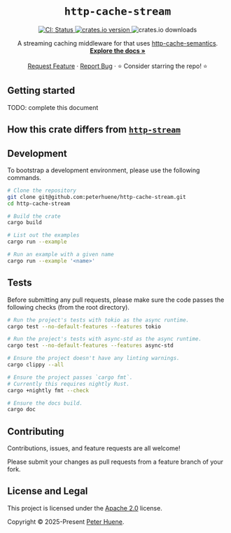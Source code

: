 <p align="center">
  <h1 align="center">
    <code>http-cache-stream</code>
  </h1>

  <p align="center">
    <a href="https://github.com/peterhuene/http-cache-stream/actions/workflows/CI.yml" target="_blank">
      <img alt="CI: Status" src="https://github.com/peterhuene/http-cache-stream/actions/workflows/CI.yml/badge.svg" />
    </a>
    <a href="https://crates.io/crates/http-cache-stream" target="_blank">
      <img alt="crates.io version" src="https://img.shields.io/crates/v/http-cache-stream">
    </a>
    <img alt="crates.io downloads" src="https://img.shields.io/crates/d/http-cache-stream">
  </p>

  <p align="center">
    A streaming caching middleware for that uses <a href="https://github.com/kornelski/rusty-http-cache-semantics">http-cache-semantics</a>.
    <br />
    <a href="https://docs.rs/http-cache-stream"><strong>Explore the docs »</strong></a>
    <br />
    <br />
    <a href="https://github.com/peterhuene/http-cache-stream/issues/new?assignees=&title=Descriptive%20Title&labels=enhancement">Request Feature</a>
    ·
    <a href="https://github.com/peterhuene/http-cache-stream/issues/new?assignees=&title=Descriptive%20Title&labels=bug">Report Bug</a>
    ·
    ⭐ Consider starring the repo! ⭐
    <br />
  </p>
</p>

## Getting started

TODO: complete this document

## How this crate differs from [`http-stream`][http-stream]

## Development

To bootstrap a development environment, please use the following commands.

```bash
# Clone the repository
git clone git@github.com:peterhuene/http-cache-stream.git
cd http-cache-stream

# Build the crate
cargo build

# List out the examples
cargo run --example

# Run an example with a given name
cargo run --example '<name>'
```

## Tests

Before submitting any pull requests, please make sure the code passes the
following checks (from the root directory).

```bash
# Run the project's tests with tokio as the async runtime.
cargo test --no-default-features --features tokio

# Run the project's tests with async-std as the async runtime.
cargo test --no-default-features --features async-std

# Ensure the project doesn't have any linting warnings.
cargo clippy --all

# Ensure the project passes `cargo fmt`.
# Currently this requires nightly Rust.
cargo +nightly fmt --check

# Ensure the docs build.
cargo doc
```

## Contributing

Contributions, issues, and feature requests are all welcome!

Please submit your changes as pull requests from a feature branch of your fork.

## License and Legal

This project is licensed under the [Apache 2.0][license] license.

Copyright © 2025-Present [Peter Huene](https://github.com/peterhuene).

[license]: https://github.com/peterhuene/http-cache-stream/blob/main/LICENSE
[http-stream]: https://github.com/06chaynes/http-cache
